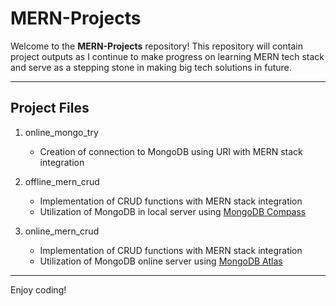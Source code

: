 # MERN-Projects
 
Welcome to the **MERN-Projects** repository! This repository will contain project outputs as I continue to make progress on learning MERN tech stack and serve as a stepping stone in making big tech solutions in future.

---

## Project Files
1. online_mongo_try
   - Creation of connection to MongoDB using URI with MERN stack integration

3. offline_mern_crud
   - Implementation of CRUD functions with MERN stack integration
   - Utilization of MongoDB in local server using [MongoDB Compass](https://www.mongodb.com/products/tools/compass)

4. online_mern_crud
   - Implementation of CRUD functions with MERN stack integration
   - Utilization of MongoDB online server using [MongoDB Atlas](https://www.mongodb.com/products/platform/atlas-database)


---

Enjoy coding!
